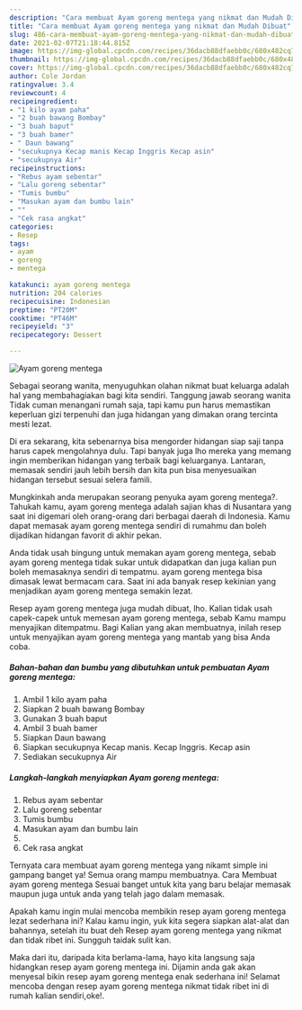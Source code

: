 ```yaml
---
description: "Cara membuat Ayam goreng mentega yang nikmat dan Mudah Dibuat"
title: "Cara membuat Ayam goreng mentega yang nikmat dan Mudah Dibuat"
slug: 486-cara-membuat-ayam-goreng-mentega-yang-nikmat-dan-mudah-dibuat
date: 2021-02-07T21:18:44.815Z
image: https://img-global.cpcdn.com/recipes/36dacb88dfaebb0c/680x482cq70/ayam-goreng-mentega-foto-resep-utama.jpg
thumbnail: https://img-global.cpcdn.com/recipes/36dacb88dfaebb0c/680x482cq70/ayam-goreng-mentega-foto-resep-utama.jpg
cover: https://img-global.cpcdn.com/recipes/36dacb88dfaebb0c/680x482cq70/ayam-goreng-mentega-foto-resep-utama.jpg
author: Cole Jordan
ratingvalue: 3.4
reviewcount: 4
recipeingredient:
- "1 kilo ayam paha"
- "2 buah bawang Bombay"
- "3 buah baput"
- "3 buah bamer"
- " Daun bawang"
- "secukupnya Kecap manis Kecap Inggris Kecap asin"
- "secukupnya Air"
recipeinstructions:
- "Rebus ayam sebentar"
- "Lalu goreng sebentar"
- "Tumis bumbu"
- "Masukan ayam dan bumbu lain"
- ""
- "Cek rasa angkat"
categories:
- Resep
tags:
- ayam
- goreng
- mentega

katakunci: ayam goreng mentega 
nutrition: 204 calories
recipecuisine: Indonesian
preptime: "PT20M"
cooktime: "PT46M"
recipeyield: "3"
recipecategory: Dessert

---
```



![Ayam goreng mentega](https://img-global.cpcdn.com/recipes/36dacb88dfaebb0c/680x482cq70/ayam-goreng-mentega-foto-resep-utama.jpg)

Sebagai seorang wanita, menyuguhkan olahan nikmat buat keluarga adalah hal yang membahagiakan bagi kita sendiri. Tanggung jawab seorang  wanita Tidak cuman menangani rumah saja, tapi kamu pun harus memastikan keperluan gizi terpenuhi dan juga hidangan yang dimakan orang tercinta mesti lezat.

Di era  sekarang, kita sebenarnya bisa mengorder hidangan siap saji tanpa harus capek mengolahnya dulu. Tapi banyak juga lho mereka yang memang ingin memberikan hidangan yang terbaik bagi keluarganya. Lantaran, memasak sendiri jauh lebih bersih dan kita pun bisa menyesuaikan hidangan tersebut sesuai selera famili. 



Mungkinkah anda merupakan seorang penyuka ayam goreng mentega?. Tahukah kamu, ayam goreng mentega adalah sajian khas di Nusantara yang saat ini digemari oleh orang-orang dari berbagai daerah di Indonesia. Kamu dapat memasak ayam goreng mentega sendiri di rumahmu dan boleh dijadikan hidangan favorit di akhir pekan.

Anda tidak usah bingung untuk memakan ayam goreng mentega, sebab ayam goreng mentega tidak sukar untuk didapatkan dan juga kalian pun boleh memasaknya sendiri di tempatmu. ayam goreng mentega bisa dimasak lewat bermacam cara. Saat ini ada banyak resep kekinian yang menjadikan ayam goreng mentega semakin lezat.

Resep ayam goreng mentega juga mudah dibuat, lho. Kalian tidak usah capek-capek untuk memesan ayam goreng mentega, sebab Kamu mampu menyajikan ditempatmu. Bagi Kalian yang akan membuatnya, inilah resep untuk menyajikan ayam goreng mentega yang mantab yang bisa Anda coba.

<!--inarticleads1-->

##### Bahan-bahan dan bumbu yang dibutuhkan untuk pembuatan Ayam goreng mentega:

1. Ambil 1 kilo ayam paha
1. Siapkan 2 buah bawang Bombay
1. Gunakan 3 buah baput
1. Ambil 3 buah bamer
1. Siapkan  Daun bawang
1. Siapkan secukupnya Kecap manis. Kecap Inggris. Kecap asin
1. Sediakan secukupnya Air




<!--inarticleads2-->

##### Langkah-langkah menyiapkan Ayam goreng mentega:

1. Rebus ayam sebentar
1. Lalu goreng sebentar
1. Tumis bumbu
1. Masukan ayam dan bumbu lain
1. 
1. Cek rasa angkat




Ternyata cara membuat ayam goreng mentega yang nikamt simple ini gampang banget ya! Semua orang mampu membuatnya. Cara Membuat ayam goreng mentega Sesuai banget untuk kita yang baru belajar memasak maupun juga untuk anda yang telah jago dalam memasak.

Apakah kamu ingin mulai mencoba membikin resep ayam goreng mentega lezat sederhana ini? Kalau kamu ingin, yuk kita segera siapkan alat-alat dan bahannya, setelah itu buat deh Resep ayam goreng mentega yang nikmat dan tidak ribet ini. Sungguh taidak sulit kan. 

Maka dari itu, daripada kita berlama-lama, hayo kita langsung saja hidangkan resep ayam goreng mentega ini. Dijamin anda gak akan menyesal bikin resep ayam goreng mentega enak sederhana ini! Selamat mencoba dengan resep ayam goreng mentega nikmat tidak ribet ini di rumah kalian sendiri,oke!.

